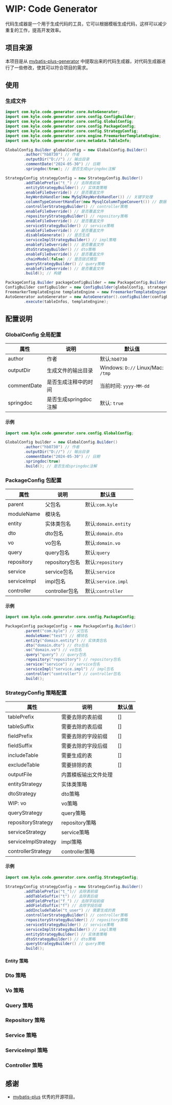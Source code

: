 # WIP: Code Generator

代码生成器是一个用于生成代码的工具，它可以根据模板生成代码，这样可以减少重复的工作，提高开发效率。

## 项目来源

本项目是从 [mybatis-plus-generator](https://github.com/baomidou/mybatis-plus) 中提取出来的代码生成器，对代码生成器进行了一些修改，使其可以符合项目的需求。

## 使用

### 生成文件

```java
import com.kyle.code.generator.core.AutoGenerator;
import com.kyle.code.generator.core.config.ConfigBuilder;
import com.kyle.code.generator.core.config.GlobalConfig;
import com.kyle.code.generator.core.config.PackageConfig;
import com.kyle.code.generator.core.config.StrategyConfig;
import com.kyle.code.generator.core.engine.FreemarkerTemplateEngine;
import com.kyle.code.generator.core.metadata.TableInfo;

GlobalConfig.Builder globalConfig = new GlobalConfig.Builder()
        .author("hb0730") // 作者
        .outputDir("D://") // 输出目录
        .commentDate("2024-05-30") // 日期 
        .springdoc(true); // 是否生成springdoc注解

StrategyConfig strategyConfig = new StrategyConfig.Builder()
        .addTablePrefix("t_") // 去除表前缀
        .entityStrategyBuilder() // 实体类策略
        .enableFileOverride() // 是否覆盖文件
        .keyWordsHandler(new MySqlKeyWordsHandler()) // 关键字处理
        .columnTypeConvertHandler(new MysqlColumnTypeConvert()) // 数据库类型转换
        .controllerStrategyBuilder() // controller策略
        .enableFileOverride() // 是否覆盖文件
        .repositoryStrategyBuilder() // repository策略
        .enableFileOverride() // 是否覆盖文件
        .serviceStrategyBuilder() // service策略
        .enableFileOverride() // 是否覆盖文件
        .disableGenerate() // 是否生成
        .serviceImplStrategyBuilder() // impl策略
        .enableFileOverride() // 是否覆盖文件
        .dtoStrategyBuilder() // dto策略
        .enableFileOverride() // 是否覆盖文件
        .chainModel(false) // 是否链式模型
        .queryStrategyBuilder() // query策略
        .enableFileOverride() // 是否覆盖文件
        .build(); // 构建

PackageConfig.Builder packageConfigBuilder = new PackageConfig.Builder();
ConfigBuilder configBuilder = new ConfigBuilder(globalConfig, strategyConfig, packageConfigBuilder);
FreemarkerTemplateEngine templateEngine = new FreemarkerTemplateEngine();
AutoGenerator autoGenerator = new AutoGenerator().configBuilder(configBuilder)
        .execute(tableInfos, templateEngine);

```

## 配置说明

### GlobalConfig 全局配置

| 属性          | 说明              | 默认值                               |
|-------------|-----------------|-----------------------------------|
| author      | 作者              | 默认:`hb0730`                       |
| outputDir   | 生成文件的输出目录       | Windows: `D://` Linux/Mac: `/tmp` |
| commentDate | 是否生成注释中的时间      | 当前时间: `yyyy-MM-dd`                |
| springdoc   | 是否生成springdoc注解 | 默认: `true`                        |

#### 示例

```java
import com.kyle.code.generator.core.config.GlobalConfig;

GlobalConfig builder = new GlobalConfig.Builder()
        .author("hb0730") // 作者
        .outputDir("D://") // 输出目录
        .commentDate("2024-05-30") // 日期 
        .springdoc(true)
        .build(); // 是否生成springdoc注解
```

### PackageConfig 包配置

| 属性          | 说明           | 默认值                |
|-------------|--------------|--------------------|
| parent      | 父包名          | 默认:`com.kyle`    |
| moduleName  | 模块名          |                    |
| entity      | 实体类包名        | 默认:`domain.entity` |
| dto         | dto包名        | 默认:`domain.dto`    |
| vo          | vo包名         | 默认:`domain.vo`     |
| query       | query包名      | 默认:`query`         |
| repository  | repository包名 | 默认:`repository`    |
| service     | service包名    | 默认:`service`       |
| serviceImpl | impl包名       | 默认:`service.impl`  |
| controller  | controller包名 | 默认:`controller`    |

#### 示例

```java
import com.kyle.code.generator.core.config.PackageConfig;

PackageConfig packageConfig = new PackageConfig.Builder()
        .parent("com.kyle") // 父包名
        .moduleName("test") // 模块名
        .entity("domain.entity") // 实体类包名
        .dto("domain.dto") // dto包名
        .vo("domain.vo") // vo包名
        .query("query") // query包名
        .repository("repository") // repository包名
        .service("service") // service包名
        .serviceImpl("service.impl") // impl包名
        .controller("controller") // controller包名
        .build();
```

### StrategyConfig 策略配置

| 属性                  | 说明           | 默认值 |
|---------------------|--------------|-----|
| tablePrefix         | 需要去除的表前缀     | []  |
| tableSuffix         | 需要去除的表后缀     | []  |
| fieldPrefix         | 需要去除的字段前缀    | []  |
| fieldSuffix         | 需要去除的字段后缀    | []  |
| includeTable        | 需要生成的表       | []  |
| excludeTable        | 需要排除的表       | []  |
| outputFile          | 内置模板输出文件处理   |     |
| entityStrategy      | 实体类策略        |     |
| dtoStrategy         | dto策略        |     |
| WIP: vo             | vo策略         |     |
| queryStrategy       | query策略      |     |
| repositoryStrategy  | repository策略 |     |
| serviceStrategy     | service策略    |     |
| serviceImplStrategy | impl策略       |     |
| controllerStrategy  | controller策略 |     |

#### 示例

```java
import com.kyle.code.generator.core.config.StrategyConfig;

StrategyConfig strategyConfig = new StrategyConfig.Builder()
        .addTablePrefix("t_")// 去除表前缀
        .addTableSuffix("t") // 去除表后缀
        .addFieldPrefix("f_") // 去除字段前缀
        .addFieldSuffix("f") // 去除字段后缀
        .addIncludeTable("t_user") // 需要生成的表
        .controllerStrategyBuilder() // controller策略
        .repositoryStrategyBuilder() // repository策略
        .serviceStrategyBuilder() // service策略
        .serviceImplStrategyBuilder() // impl策略
        .entityStrategyBuilder() // 实体类策略
        .dtoStrategyBuilder() // dto策略
        .queryStrategyBuilder() // query策略
        .build();
```

#### Entity 策略

### Dto 策略

### Vo 策略

### Query 策略

### Repository 策略

### Service 策略

### ServiceImpl 策略

### Controller 策略

## 感谢

* [mybatis-plus](https://github.com/baomidou/mybatis-plus) 优秀的开源项目。